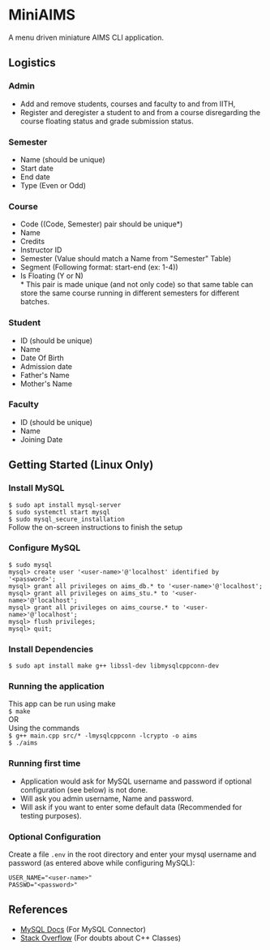 # MiniAIMS
A menu driven miniature AIMS CLI application.

## Logistics
### Admin
- Add and remove students, courses and faculty to and from IITH, 
- Register and deregister a student to and from a course disregarding the course floating status and grade submission status.

### Semester
- Name (should be unique)
- Start date
- End date 
- Type (Even or Odd)

### Course
- Code  ((Code, Semester) pair should be unique*)
- Name
- Credits
- Instructor ID
- Semester (Value should match a Name from "Semester" Table)
- Segment (Following format: start-end  (ex: 1-4))
- Is Floating (Y or N)  
\* This pair is made unique (and not only code) so that same table can store the same course running in different semesters for different batches.

### Student
- ID (should be unique)
- Name
- Date Of Birth
- Admission date
- Father's Name
- Mother's Name

### Faculty
- ID (should be unique)
- Name
- Joining Date


## Getting Started (Linux Only)
### Install MySQL
`$ sudo apt install mysql-server`  
`$ sudo systemctl start mysql`  
`$ sudo mysql_secure_installation`  
Follow the on-screen instructions to finish the setup

### Configure MySQL
`$ sudo mysql`    
`mysql> create user '<user-name>'@'localhost' identified by '<password>';`  
`mysql> grant all privileges on aims_db.* to '<user-name>'@'localhost';`  
`mysql> grant all privileges on aims_stu.* to '<user-name>'@'localhost';`  
`mysql> grant all privileges on aims_course.* to '<user-name>'@'localhost';`  
`mysql> flush privileges;`  
`mysql> quit;`


### Install Dependencies
`$ sudo apt install make g++ libssl-dev libmysqlcppconn-dev`

### Running the application
This app can be run using make  
`$ make`  
OR  
Using the commands  
`$ g++ main.cpp src/* -lmysqlcppconn -lcrypto -o aims`  
`$ ./aims`

### Running first time
- Application would ask for MySQL username and password if optional configuration (see below) is not done.
- Will ask you admin username, Name and password.
- Will ask if you want to enter some default data (Recommended for testing purposes).

### Optional Configuration
Create a file `.env` in the root directory and enter your mysql username and password (as entered above while configuring MySQL):
```
USER_NAME="<user-name>"
PASSWD="<password>"
```


## References
- [MySQL Docs](https://dev.mysql.com/doc/connector-cpp/1.1/en) (For MySQL Connector)
- [Stack Overflow](https://stackoverflow.com) (For doubts about C++ Classes)
